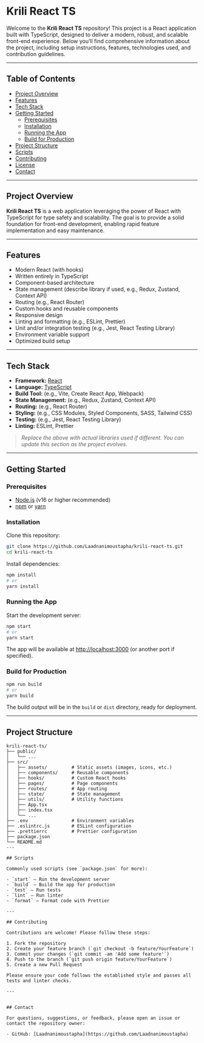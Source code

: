 # Krili React TS

Welcome to the **Krili React TS** repository! This project is a React application built with TypeScript, designed to deliver a modern, robust, and scalable front-end experience. Below you’ll find comprehensive information about the project, including setup instructions, features, technologies used, and contribution guidelines.

---

## Table of Contents

- [Project Overview](#project-overview)
- [Features](#features)
- [Tech Stack](#tech-stack)
- [Getting Started](#getting-started)
  - [Prerequisites](#prerequisites)
  - [Installation](#installation)
  - [Running the App](#running-the-app)
  - [Build for Production](#build-for-production)
- [Project Structure](#project-structure)
- [Scripts](#scripts)
- [Contributing](#contributing)
- [License](#license)
- [Contact](#contact)

---

## Project Overview

**Krili React TS** is a web application leveraging the power of React with TypeScript for type safety and scalability. The goal is to provide a solid foundation for front-end development, enabling rapid feature implementation and easy maintenance.

---

## Features

- Modern React (with hooks)
- Written entirely in TypeScript
- Component-based architecture
- State management (describe library if used, e.g., Redux, Zustand, Context API)
- Routing (e.g., React Router)
- Custom hooks and reusable components
- Responsive design
- Linting and formatting (e.g., ESLint, Prettier)
- Unit and/or integration testing (e.g., Jest, React Testing Library)
- Environment variable support
- Optimized build setup

---

## Tech Stack

- **Framework:** [React](https://reactjs.org/)
- **Language:** [TypeScript](https://www.typescriptlang.org/)
- **Build Tool:** (e.g., Vite, Create React App, Webpack)  
- **State Management:** (e.g., Redux, Zustand, Context API)  
- **Routing:** (e.g., React Router)  
- **Styling:** (e.g., CSS Modules, Styled Components, SASS, Tailwind CSS)  
- **Testing:** (e.g., Jest, React Testing Library)  
- **Linting:** ESLint, Prettier

> _Replace the above with actual libraries used if different. You can update this section as the project evolves._

---

## Getting Started

### Prerequisites

- [Node.js](https://nodejs.org/) (v16 or higher recommended)
- [npm](https://www.npmjs.com/) or [yarn](https://yarnpkg.com/)

### Installation

Clone this repository:

```sh
git clone https://github.com/Laadnanimoustapha/krili-react-ts.git
cd krili-react-ts
```

Install dependencies:

```sh
npm install
# or
yarn install
```

### Running the App

Start the development server:

```sh
npm start
# or
yarn start
```

The app will be available at [http://localhost:3000](http://localhost:3000) (or another port if specified).

### Build for Production

```sh
npm run build
# or
yarn build
```

The build output will be in the `build` or `dist` directory, ready for deployment.

---

## Project Structure

```
krili-react-ts/
├── public/
│   └── ...
├── src/
│   ├── assets/         # Static assets (images, icons, etc.)
│   ├── components/     # Reusable components
│   ├── hooks/          # Custom React hooks
│   ├── pages/          # Page components
│   ├── routes/         # App routing
│   ├── state/          # State management
│   ├── utils/          # Utility functions
│   ├── App.tsx
│   ├── index.tsx
│   └── ...
├── .env                # Environment variables
├── .eslintrc.js        # ESLint configuration
├── .prettierrc         # Prettier configuration
├── package.json
└── README.md
---

## Scripts

Commonly used scripts (see `package.json` for more):

- `start` – Run the development server
- `build` – Build the app for production
- `test` – Run tests
- `lint` – Run linter
- `format` – Format code with Prettier

---

## Contributing

Contributions are welcome! Please follow these steps:

1. Fork the repository
2. Create your feature branch (`git checkout -b feature/YourFeature`)
3. Commit your changes (`git commit -am 'Add some feature'`)
4. Push to the branch (`git push origin feature/YourFeature`)
5. Create a new Pull Request

Please ensure your code follows the established style and passes all tests and linter checks.

---


## Contact

For questions, suggestions, or feedback, please open an issue or contact the repository owner:

- GitHub: [Laadnanimoustapha](https://github.com/Laadnanimoustapha)
